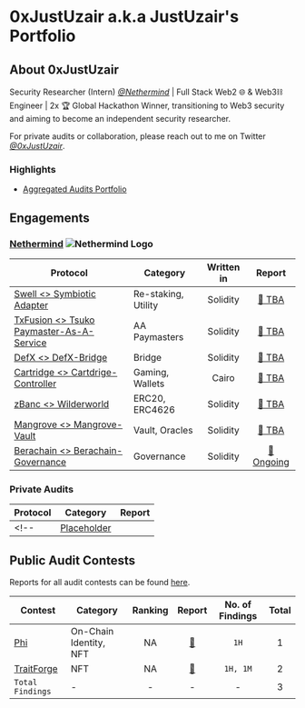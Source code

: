 # 0xJustUzair a.k.a JustUzair's Portfolio

## About 0xJustUzair

Security Researcher (Intern) [*@Nethermind*](https://github.com/NethermindEth/) | Full Stack Web2 🌐 & Web3⛓️ Engineer | 2x 🏆 Global Hackathon Winner, transitioning to Web3 security and aiming to become an independent security researcher.

For private audits or collaboration, please reach out to me on Twitter [*@0xJustUzair*](https://twitter.com/0xJustUzair).

### Highlights

- [Aggregated Audits Portfolio](https://audits.sherlock.xyz/watson/JustUzair)

## Engagements

### [Nethermind](https://github.com/NethermindEth/) ![Nethermind Logo](https://avatars.githubusercontent.com/u/43478154?s=20) 

| Protocol | Category | Written in | Report |
| - | - | :-: | :-: |
| [Swell <> Symbiotic Adapter](https://app.symbiotic.fi/restake/) | Re-staking, Utility | Solidity | [📄 TBA](/) |
| [TxFusion <> Tsuko Paymaster-As-A-Service](https://app.txsync.io/tsuko) | AA Paymasters | Solidity | [📄 TBA](/) |
| [DefX <> DefX-Bridge](https://docs.defx.com/docs) | Bridge | Solidity | [📄 TBA](/) |
| [Cartridge <> Cartdrige-Controller](https://docs.cartridge.gg/controller/overview) | Gaming, Wallets | Cairo | [📄 TBA](/) |
| [zBanc <> Wilderworld ](/) | ERC20, ERC4626 | Solidity | [📄 TBA](/) |
| [Mangrove <> Mangrove-Vault ](/) | Vault, Oracles | Solidity | [📄 TBA](/) |
| [Berachain <> Berachain-Governance ](/) | Governance | Solidity | [📄 Ongoing](/) |






### Private Audits

| Protocol | Category | Report |
| - | - | :-: |
<!-- | [Placeholder](<protocol-url-link>) | <Category> | [📄](/engagements/nethermind/<FILENAME>) | -->

## Public Audit Contests

Reports for all audit contests can be found [here](/contests/).

| Contest | Category | Ranking | Report | No. of Findings | Total |
| - | - | :-: | :-: | :-: | :-: |
| [Phi](https://code4rena.com/audits/2024-08-phi) | On-Chain Identity, NFT | NA | [📄](/contests/c4/2024-08-phi.md) | `1H` | 1 |
| [TraitForge](https://code4rena.com/audits/2024-07-traitforge) | NFT | NA  | [📄](/contests/c4/2024-07-traitforge.md) | `1H, 1M` | 2 |
|`Total Findings`|-|-|-|-| 3 |

<!-- | [CONTEST NAME](<CONTEST-LINK>) | <CATEGORY> | RANKING 🥇🥈🥉🎖️ | [📄](/contests/pdf/<FILENAME>) | #NO | -->
